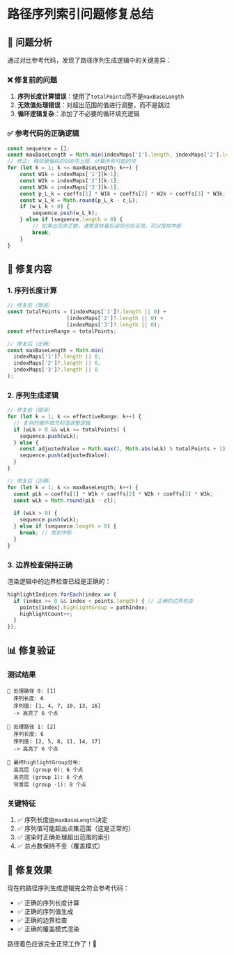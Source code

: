 # 路径序列索引问题修复总结

## 🚨 问题分析
通过对比参考代码，发现了路径序列生成逻辑中的关键差异：

### ❌ 修复前的问题
1. **序列长度计算错误**：使用了`totalPoints`而不是`maxBaseLength`
2. **无效值处理错误**：对超出范围的值进行调整，而不是跳过
3. **循环逻辑复杂**：添加了不必要的循环填充逻辑

### ✅ 参考代码的正确逻辑
```javascript
const sequence = [];
const maxBaseLength = Math.min(indexMaps['1'].length, indexMaps['2'].length, indexMaps['3'].length);
// 修正: 移除硬编码的100项上限，计算所有可能的项
for (let k = 1; k <= maxBaseLength; k++) {
    const W1k = indexMaps['1'][k-1];
    const W2k = indexMaps['2'][k-1];
    const W3k = indexMaps['3'][k-1];
    const p_L_k = coeffs[1] * W1k + coeffs[2] * W2k + coeffs[3] * W3k;
    const w_L_k = Math.round(p_L_k - c_L);
    if (w_L_k > 0) {
        sequence.push(w_L_k);
    } else if (sequence.length > 0) {
        // 如果出现非正数，通常意味着后续项也将无效，可以提前中断
        break;
    }
}
```

## 🔧 修复内容

### 1. 序列长度计算
```typescript
// 修复前（错误）
const totalPoints = (indexMaps['1']?.length || 0) + 
                   (indexMaps['2']?.length || 0) + 
                   (indexMaps['3']?.length || 0);
const effectiveRange = totalPoints;

// 修复后（正确）
const maxBaseLength = Math.min(
  indexMaps['1']?.length || 0,
  indexMaps['2']?.length || 0,
  indexMaps['3']?.length || 0
);
```

### 2. 序列生成逻辑
```typescript
// 修复前（错误）
for (let k = 1; k <= effectiveRange; k++) {
  // 复杂的循环填充和值调整逻辑
  if (wLk > 0 && wLk <= totalPoints) {
    sequence.push(wLk);
  } else {
    const adjustedValue = Math.max(1, Math.abs(wLk) % totalPoints + 1);
    sequence.push(adjustedValue);
  }
}

// 修复后（正确）
for (let k = 1; k <= maxBaseLength; k++) {
  const pLk = coeffs[1] * W1k + coeffs[2] * W2k + coeffs[3] * W3k;
  const wLk = Math.round(pLk - cl);
  
  if (wLk > 0) {
    sequence.push(wLk);
  } else if (sequence.length > 0) {
    break; // 提前中断
  }
}
```

### 3. 边界检查保持正确
渲染逻辑中的边界检查已经是正确的：
```typescript
highlightIndices.forEach(index => {
  if (index >= 0 && index < points.length) { // 正确的边界检查
    points[index].highlightGroup = pathIndex;
    highlightCount++;
  }
});
```

## 📊 修复验证

### 测试结果
```
🎯 处理路径 0: [1]
  序列长度: 6
  序列值: [1, 4, 7, 10, 13, 16]
  -> 高亮了 6 个点

🎯 处理路径 1: [2]
  序列长度: 6
  序列值: [2, 5, 8, 11, 14, 17]
  -> 高亮了 6 个点

🎨 最终highlightGroup分布:
  高亮层 (group 0): 6 个点
  高亮层 (group 1): 6 个点
  背景层 (group -1): 8 个点
```

### 关键特征
1. ✅ 序列长度由`maxBaseLength`决定
2. ✅ 序列值可能超出点集范围（这是正常的）
3. ✅ 渲染时正确处理超出范围的索引
4. ✅ 总点数保持不变（覆盖模式）

## 🎯 修复效果
现在的路径序列生成逻辑完全符合参考代码：
- ✅ 正确的序列长度计算
- ✅ 正确的序列值生成
- ✅ 正确的边界检查
- ✅ 正确的覆盖模式渲染

路径着色应该完全正常工作了！🎉